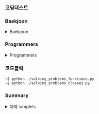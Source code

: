 ### 코딩테스트

### Baekjoon
<details>
  <summary>Baekjoon</summary>


  #### Chapter 1 - 입출력과 사칙 연산

  <details>

  <summary>Chapter 1 - 입출력과 사칙 연산</summary>

  | 구분 | 소스 | 문제설명 | 출처 |
  | -- | -- | -- | -- |
  | 입출력 | [py](./coding_tests/chapter01/2557.py) | Hello world!를 출력 | [백준](https://www.acmicpc.net/problem/2557)|
  | 입출력 | [py](./coding_tests/chapter01/1000.py) | A + B | [백준](https://www.acmicpc.net/problem/1000) |
  | 입출력 | [py](./coding_tests/chapter01/1001.py) | A - B | [백준](https://www.acmicpc.net/problem/1001) |
  | 입출력 | [py](./coding_tests/chapter01/10998.py) | A * B | [백준](https://www.acmicpc.net/problem/10998) |
  | 입출력 | [py](./coding_tests/chapter01/1008.py) | A / B | [백준](https://www.acmicpc.net/problem/1008) |
  | 입출력 | [py](./coding_tests/chapter01/10869.py) | 사칙연산 | [백준](https://www.acmicpc.net/problem/10869) |
  | 입출력 | [py](./coding_tests/chapter01/10926.py) | ??! | [백준](https://www.acmicpc.net/problem/10926) |
  | 입출력 | [py](./coding_tests/chapter01/18108.py) | 1998년생인 내가 태국에서는 2541년생?! | [백준](https://www.acmicpc.net/problem/18108) |
  | 입출력 | [py](./coding_tests/chapter01/10430.py) | 나머지 | [백준](https://www.acmicpc.net/problem/10430) |
  | 입출력 | [py](./coding_tests/chapter01/2588.py) | 곱셈 | [백준](https://www.acmicpc.net/problem/2588) |
  | 입출력 | [py](./coding_tests/chapter01/11382.py) | 꼬마 정민 | [백준](https://www.acmicpc.net/problem/11382) |
  | 입출력 | [py](./coding_tests/chapter01/10171.py) | 고양이 | [백준](https://www.acmicpc.net/problem/10171) |
  | 입출력 | [py](./coding_tests/chapter01/10172.py) | 개 | [백준](https://www.acmicpc.net/problem/10172) |

  </details>

  #### Chapter 2 - 조건문

  <details>

  <summary>Chapter 2 - 조건문</summary>

  | 구분 | 소스 | 문제설명 | 출처 |
  | -- | -- | -- | -- |
  | 조건문 | [py](./coding_tests/chapter02/1330.py) | 두 수 비교하기 | [백준](https://www.acmicpc.net/problem/1330) |
  | 조건문 | [py](./coding_tests/chapter02/9498.py) | 시험 성적 | [백준](https://www.acmicpc.net/problem/9498) |
  | 조건문 | [py](./coding_tests/chapter02/2753.py) | 윤년 | [백준](https://www.acmicpc.net/problem/2753) |
  | 조건문 | [py](./coding_tests/chapter02/14681.py) | 사분면 고르기 | [백준](https://www.acmicpc.net/problem/14681) |
  | 조건문 | [py](./coding_tests/chapter02/2884.py) | 알람 시계 | [백준](https://www.acmicpc.net/problem/2884) |
  | 조건문 | [py](./coding_tests/chapter02/2525.py) | 오븐 시계 | [백준](https://www.acmicpc.net/problem/2525) |
  | 조건문 | [py](./coding_tests/chapter02/2480.py) | 주사위 세개 | [백준](https://www.acmicpc.net/problem/2480) |

  </details>


  #### Chapter 3 - 반복문

  <details>

  <summary>Chapter 3 - 반복문</summary>

  | 구분 | 소스 | 문제설명 | 출처 |
  | -- | -- | -- | -- |
  | 반복문 | [py](./coding_tests/chapter03/2739.py) | 구구단 | [백준](https://www.acmicpc.net/problem/2739) |
  | 반복문 | [py](./coding_tests/chapter03/10950.py) | A+B -3 | [백준](https://www.acmicpc.net/problem/10950) |
  | 반복문 | [py](./coding_tests/chapter03/8393.py) | 합 | [백준](https://www.acmicpc.net/problem/8393) |
  | 반복문 | [py](./coding_tests/chapter03/25304.py) | 영수증 | [백준](https://www.acmicpc.net/problem/25304) |
  | 반복문 | [py](./coding_tests/chapter03/25314.py) | 코딩은 체육과목 입니다 | [백준](https://www.acmicpc.net/problem/25314) |
  | 반복문 | [py](./coding_tests/chapter03/15552.py) | 빠른 A+B | [백준](https://www.acmicpc.net/problem/15552) |
  | 반복문 | [py](./coding_tests/chapter03/11021.py) | A+B-7 | [백준](https://www.acmicpc.net/problem/11021) |
  | 반복문 | [py](./coding_tests/chapter03/11022.py) | A+B-8 | [백준](https://www.acmicpc.net/problem/11022) |
  | 반복문 | [py](./coding_tests/chapter03/2438.py) | 별 찍기 - 1 | [백준](https://www.acmicpc.net/problem/2438) |
  | 반복문 | [py](./coding_tests/chapter03/2439.py) | 별 찍기 - 2 | [백준](https://www.acmicpc.net/problem/2439) |
  | 반복문 | [py](./coding_tests/chapter03/10952.py) | A+B - 5 | [백준](https://www.acmicpc.net/problem/10952) |
  | 반복문 | [py](./coding_tests/chapter03/10951.py) | A+B - 4 | [백준](https://www.acmicpc.net/problem/10951) |

  </details>


  #### Chapter 4 - 1차원 배열

  <details>

  <summary>Chapter 4 - 1차원 배열</summary>

  | 구분 | 소스 | 문제설명 | 출처 |
  | -- | -- | -- | -- |
  | 1차원 배열 | [py](./coding_tests/chapter04/10807.py) | 개수 세기 | [백준](https://www.acmicpc.net/problem/10807) |
  | 1차원 배열 | [py](./coding_tests/chapter04/10871.py) | X보다 작은 수 | [백준](https://www.acmicpc.net/problem/10871) |
  | 1차원 배열 | [py](./coding_tests/chapter04/10818.py) | 최소, 최대 | [백준](https://www.acmicpc.net/problem/10818) |
  | 1차원 배열 | [py](./coding_tests/chapter04/2562.py) | 최댓값 | [백준](https://www.acmicpc.net/problem/2562) |
  | 1차원 배열 | [py](./coding_tests/chapter04/10810.py) | 공 넣기 | [백준](https://www.acmicpc.net/problem/10810) |
  | 1차원 배열 | [py](./coding_tests/chapter04/10813.py) | 공 바꾸기 | [백준](https://www.acmicpc.net/problem/10813) |
  | 1차원 배열 | [py](./coding_tests/chapter04/5597.py) | 과제 안 내신 분..? | [백준](https://www.acmicpc.net/problem/5597) |
  | 1차원 배열 | [py](./coding_tests/chapter04/3052.py) | 나머지 | [백준](https://www.acmicpc.net/problem/3052) |
  | 1차원 배열 | [py](./coding_tests/chapter04/1546.py) | 평균 | [백준](https://www.acmicpc.net/problem/1546) |


  </details>

  #### Chapter 5 - 문자열
  <details>

  <summary>Chapter 5 - 문자열</summary>

  | 구분 | 소스 | 문제설명 | 출처 |
  | -- | -- | -- | -- |
  | 1차원 배열 | [py](./coding_tests/chapter05/27866.py) | 문자와 문자열 | [백준](https://www.acmicpc.net/problem/27866) |
  | 1차원 배열 | [py](./coding_tests/chapter05/2743.py) | 단어 길이 재기 | [백준](https://www.acmicpc.net/problem/2743) |
  | 1차원 배열 | [py](./coding_tests/chapter05/9086.py) | 문자열 | [백준](https://www.acmicpc.net/problem/9086) |
  | 1차원 배열 | [py](./coding_tests/chapter05/11720.py) | 숫자의 합 | [백준](https://www.acmicpc.net/problem/11720) |


  </details>
</details>

### Programmers
<details>
  <summary>Programmers</summary>


  #### 코딩테스트 입문

  <details>

  <summary>코딩테스트 입문</summary>

  | 구분 | 소스 | 문제설명 | 출처 |
  | -- | -- | -- | -- |
  | 입문 | [py](./Programmers/beginner/120810.py) | 나머지 구하기 | [프로그래머스](https://school.programmers.co.kr/learn/courses/30/lessons/120810)|
  | 입문 | [py](./Programmers/beginner/120805.py) | 몫 구하기 | [프로그래머스](https://school.programmers.co.kr/learn/courses/30/lessons/120805)|
  | 입문 | [py](./Programmers/beginner/120804.py) | 두 수의 곱 | [프로그래머스](https://school.programmers.co.kr/learn/courses/30/lessons/120804)|
  | 입문 | [py](./Programmers/beginner/120807.py) | 숫자 비교하기 | [프로그래머스](https://school.programmers.co.kr/learn/courses/30/lessons/120807)|
  | 입문 | [py](./Programmers/beginner/120820.py) | 나이 출력 | [프로그래머스](https://school.programmers.co.kr/learn/courses/30/lessons/120820)|
  | 입문 | [py](./Programmers/beginner/120803.py) | 두 수의 차 | [프로그래머스](https://school.programmers.co.kr/learn/courses/30/lessons/120803)|
  | 입문 | [py](./Programmers/beginner/120802.py) | 두 수의 합 | [프로그래머스](https://school.programmers.co.kr/learn/courses/30/lessons/120802)|
  | 입문 | [py](./Programmers/beginner/120806.py) | 두 수의 나눗셈 | [프로그래머스](https://school.programmers.co.kr/learn/courses/30/lessons/120806)|
  | 입문 | [py](./Programmers/beginner/120829.py) | 각도기 | [프로그래머스](https://school.programmers.co.kr/learn/courses/30/lessons/120829)|
  | 입문 | [py](./Programmers/beginner/120831.py) | 짝수의 합 | [프로그래머스](https://school.programmers.co.kr/learn/courses/30/lessons/120831)|
  | 입문 | [py](./Programmers/beginner/120817.py) | 배열의 평균값 | [프로그래머스](https://school.programmers.co.kr/learn/courses/30/lessons/120817)|
  | 입문 | [py](./Programmers/beginner/120821.py) | 배열 뒤집기 | [프로그래머스](https://school.programmers.co.kr/learn/courses/30/lessons/120821)|
  | 입문 | [py](./Programmers/beginner/120818.py) | 옷가게 할인 받기 | [프로그래머스](https://school.programmers.co.kr/learn/courses/30/lessons/120818)|
  | 입문 | [py](./Programmers/beginner/120898.py) | 편지 | [프로그래머스](https://school.programmers.co.kr/learn/courses/30/lessons/120898)|
  | 입문 | [py](./Programmers/beginner/120809.py) | 배열 두 배 만들기 | [프로그래머스](https://school.programmers.co.kr/learn/courses/30/lessons/120809)|
  | 입문 | [py](./Programmers/beginner/120808.py) | 분수의 덧셈 | [프로그래머스](https://school.programmers.co.kr/learn/courses/30/lessons/120808)|
  | 입문 | [py](./Programmers/beginner/120814.py) | 피자 나눠 먹기(1) | [프로그래머스](https://school.programmers.co.kr/learn/courses/30/lessons/120814)|
  | 입문 | [py](./Programmers/beginner/120816.py) | 피자 나눠 먹기(3) | [프로그래머스](https://school.programmers.co.kr/learn/courses/30/lessons/120816)|
  | 입문 | [py](./Programmers/beginner/120830.py) | 양꼬치 | [프로그래머스](https://school.programmers.co.kr/learn/courses/30/lessons/120830)|
  | 입문 | [py](./Programmers/beginner/120822.py) | 문자열 뒤집기 | [프로그래머스](https://school.programmers.co.kr/learn/courses/30/lessons/120822)|
  | 입문 | [py](./Programmers/beginner/120847.py) | 최대값 만들기(1) | [프로그래머스](https://school.programmers.co.kr/learn/courses/30/lessons/120847)|
  | 입문 | [py](./Programmers/beginner/120854.py) | 배열 원소의 길이 | [프로그래머스](https://school.programmers.co.kr/learn/courses/30/lessons/120854)|
  | 입문 | [py](./Programmers/beginner/120824.py) | 짝수 홀수 개수 | [프로그래머스](https://school.programmers.co.kr/learn/courses/30/lessons/120824)|
  | 입문 | [py](./Programmers/beginner/120813.py) | 짝수는 싫어요 | [프로그래머스](https://school.programmers.co.kr/learn/courses/30/lessons/120813)|
  | 입문 | [py](./Programmers/beginner/120833.py) | 배열 자르기 | [프로그래머스](https://school.programmers.co.kr/learn/courses/30/lessons/120833)|
  | 입문 | [py](./Programmers/beginner/120825.py) | 문자 반복 출력하기 | [프로그래머스](https://school.programmers.co.kr/learn/courses/30/lessons/120825)|
  | 입문 | [py](./Programmers/beginner/120841.py) | 점의 위치 구하기 | [프로그래머스](https://school.programmers.co.kr/learn/courses/30/lessons/120841)|
  | 입문 | [py](./Programmers/beginner/120910.py) | 세균 증식 | [프로그래머스](https://school.programmers.co.kr/learn/courses/30/lessons/120910)|
  | 입문 | [py](./Programmers/beginner/120811.py) | 중앙값 구하기 | [프로그래머스](https://school.programmers.co.kr/learn/courses/30/lessons/120811)|
  | 입문 | [py](./Programmers/beginner/120585.py) | 머쓱이보다 키 큰 사람 | [프로그래머스](https://school.programmers.co.kr/learn/courses/30/lessons/120585)|
  | 입문 | [py](./Programmers/beginner/120889.py) | 삼각형의 완성조건 (1) | [프로그래머스](https://school.programmers.co.kr/learn/courses/30/lessons/120889)|
  | 입문 | [py](./Programmers/beginner/120826.py) | 특정 문자 제거하기 | [프로그래머스](https://school.programmers.co.kr/learn/courses/30/lessons/120826)|
  | 입문 | [py](./Programmers/beginner/120836.py) | 순서쌍의 개수 | [프로그래머스](https://school.programmers.co.kr/learn/courses/30/lessons/120836)|
  | 입문 | [py](./Programmers/beginner/120583.py) | 중복된 숫자 개수 | [프로그래머스](https://school.programmers.co.kr/learn/courses/30/lessons/120583)|
  | 입문 | [py](./Programmers/beginner/120819.py) | 아이스 아메리카노 | [프로그래머스](https://school.programmers.co.kr/learn/courses/30/lessons/120819)|
  | 입문 | [py](./Programmers/beginner/120908.py) | 문자열안에 문자열 | [프로그래머스](https://school.programmers.co.kr/learn/courses/30/lessons/120908)|
  | 입문 | [py](./Programmers/beginner/120849.py) | 모음 제거 | [프로그래머스](https://school.programmers.co.kr/learn/courses/30/lessons/120849)|
  | 입문 | [py](./Programmers/beginner/120906.py) | 자릿수 더하기 | [프로그래머스](https://school.programmers.co.kr/learn/courses/30/lessons/120906)|
  | 입문 | [py](./Programmers/beginner/120851.py) | 숨어있는 숫자의 덧셈(1) | [프로그래머스](https://school.programmers.co.kr/learn/courses/30/lessons/120851)|
  | 입문 | [py](./Programmers/beginner/120905.py) | n의 배수 고르기 | [프로그래머스](https://school.programmers.co.kr/learn/courses/30/lessons/120905)|
  | 입문 | [py](./Programmers/beginner/120839.py) | 가위 바위 보 | [프로그래머스](https://school.programmers.co.kr/learn/courses/30/lessons/120839)|
  | 입문 | [py](./Programmers/beginner/120892.py) | 암호 해독 | [프로그래머스](https://school.programmers.co.kr/learn/courses/30/lessons/120892)|
  | 입문 | [py](./Programmers/beginner/120893.py) | 대문자와 소문자 | [프로그래머스](https://school.programmers.co.kr/learn/courses/30/lessons/120893)|
  | 입문 | [py](./Programmers/beginner/120837.py) | 개미 군단 | [프로그래머스](https://school.programmers.co.kr/learn/courses/30/lessons/120837)|
  | 입문 | [py](./Programmers/beginner/120845.py) | 주사위의 개수 | [프로그래머스](https://school.programmers.co.kr/learn/courses/30/lessons/120845)|
  | 입문 | [py](./Programmers/beginner/120899.py) | 가장 큰 수 찾기 | [프로그래머스](https://school.programmers.co.kr/learn/courses/30/lessons/120899)|
  | 입문 | [py](./Programmers/beginner/120862.py) | 최대값 만들기(2) | [프로그래머스](https://school.programmers.co.kr/learn/courses/30/lessons/120862)|
  | 입문 | [py](./Programmers/beginner/120895.py) | 인덱스 바꾸기 | [프로그래머스](https://school.programmers.co.kr/learn/courses/30/lessons/120895)|
  | 입문 | [py](./Programmers/beginner/120823.py) | 직각삼각형 출력하기 | [프로그래머스](https://school.programmers.co.kr/learn/courses/30/lessons/120823)|
  | 입문 | [py](./Programmers/beginner/120897.py) | 약수 구하기 | [프로그래머스](https://school.programmers.co.kr/learn/courses/30/lessons/120897)|
  | 입문 | [py](./Programmers/beginner/120844.py) | 배열 회전시키기 | [프로그래머스](https://school.programmers.co.kr/learn/courses/30/lessons/120844)|
  | 입문 | [py](./Programmers/beginner/120815.py) | 피자 나눠 먹기(2) | [프로그래머스](https://school.programmers.co.kr/learn/courses/30/lessons/120815)|
  | 입문 | [py](./Programmers/beginner/120891.py) | 369게임 | [프로그래머스](https://school.programmers.co.kr/learn/courses/30/lessons/120891)|
  | 입문 | [py](./Programmers/beginner/120903.py) | 배열의 유사도 | [프로그래머스](https://school.programmers.co.kr/learn/courses/30/lessons/120903)|
  | 입문 | [py](./Programmers/beginner/120909.py) | 제곱수 판별하기 | [프로그래머스](https://school.programmers.co.kr/learn/courses/30/lessons/120909)|
  | 입문 | [py](./Programmers/beginner/120850.py) | 문자열 정렬하기 (1) | [프로그래머스](https://school.programmers.co.kr/learn/courses/30/lessons/120850)|
  | 입문 | [py](./Programmers/beginner/120904.py) | 숫자 찾기 | [프로그래머스](https://school.programmers.co.kr/learn/courses/30/lessons/120904)|
  | 입문 | [py](./Programmers/beginner/120911.py) | 문자열 정렬하기(2) | [프로그래머스](https://school.programmers.co.kr/learn/courses/30/lessons/120911)|

  </details>
</details>


### 코드블럭
```
~$ python ./solving_problems_functions.py
~$ python ./solving_problems_classes.py
```


### Summary
<details>
  <summary>예제 tamplets</summary>
  <p>추가적인 정보가 여기에 표시됩니다.</p>
</details>


